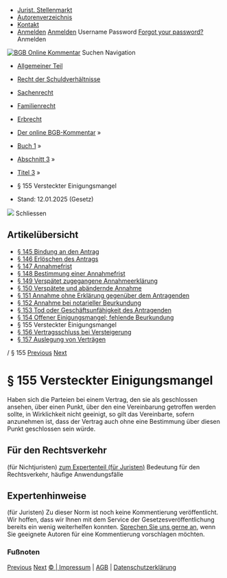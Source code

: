   * [Jurist. Stellenmarkt](https://bgb.kommentar.de/Buch-1/Abschnitt-3/Titel-3/</job-board> "Jurist. Stellenmarkt")
  * [Autorenverzeichnis](https://bgb.kommentar.de/Buch-1/Abschnitt-3/Titel-3/</Autorenverzeichnis> "Autorenverzeichnis")
  * [Kontakt](https://bgb.kommentar.de/Buch-1/Abschnitt-3/Titel-3/</Kontakt>)
  * [Anmelden](https://bgb.kommentar.de/Buch-1/Abschnitt-3/Titel-3/<#login> "show login form") [Anmelden](https://bgb.kommentar.de/Buch-1/Abschnitt-3/Titel-3/<#> "hide login form") Username Password
[Forgot your password?](https://bgb.kommentar.de/Buch-1/Abschnitt-3/Titel-3/</user/forgotpassword>) Anmelden 


[![BGB Online Kommentar](https://bgb.kommentar.de/extension/bgb/design/bgb/images/logo.png)](https://bgb.kommentar.de/Buch-1/Abschnitt-3/Titel-3/</> "BGB Online Kommentar")
Suchen
Navigation
  * [Allgemeiner Teil](https://bgb.kommentar.de/Buch-1/Abschnitt-3/Titel-3/</Buch-1>)
  * [Recht der Schuldverhältnisse](https://bgb.kommentar.de/Buch-1/Abschnitt-3/Titel-3/</Buch-2>)
  * [Sachenrecht](https://bgb.kommentar.de/Buch-1/Abschnitt-3/Titel-3/</Buch-3>)
  * [Familienrecht](https://bgb.kommentar.de/Buch-1/Abschnitt-3/Titel-3/</Buch-4>)
  * [Erbrecht](https://bgb.kommentar.de/Buch-1/Abschnitt-3/Titel-3/</Buch-5>)


  * [Der online BGB-Kommentar](https://bgb.kommentar.de/Buch-1/Abschnitt-3/Titel-3/</>) »
  * [Buch 1](https://bgb.kommentar.de/Buch-1/Abschnitt-3/Titel-3/</Buch-1>) »
  * [Abschnitt 3](https://bgb.kommentar.de/Buch-1/Abschnitt-3/Titel-3/</Buch-1/Abschnitt-3>) »
  * [Titel 3](https://bgb.kommentar.de/Buch-1/Abschnitt-3/Titel-3/</Buch-1/Abschnitt-3/Titel-3>) »
  * § 155 Versteckter Einigungsmangel 
  * Stand: 12.01.2025 (Gesetz) 


![](https://vg01.met.vgwort.de/na/1c9909529ead4f509072c06d9081a7d5)
Schliessen 
## Artikelübersicht
  * [ § 145 Bindung an den Antrag ](https://bgb.kommentar.de/Buch-1/Abschnitt-3/Titel-3/</Buch-1/Abschnitt-3/Titel-3/Bindung-an-den-Antrag>)
  * [ § 146 Erlöschen des Antrags ](https://bgb.kommentar.de/Buch-1/Abschnitt-3/Titel-3/</Buch-1/Abschnitt-3/Titel-3/Erloeschen-des-Antrags>)
  * [ § 147 Annahmefrist ](https://bgb.kommentar.de/Buch-1/Abschnitt-3/Titel-3/</Buch-1/Abschnitt-3/Titel-3/Annahmefrist>)
  * [ § 148 Bestimmung einer Annahmefrist ](https://bgb.kommentar.de/Buch-1/Abschnitt-3/Titel-3/</Buch-1/Abschnitt-3/Titel-3/Bestimmung-einer-Annahmefrist>)
  * [ § 149 Verspätet zugegangene Annahmeerklärung ](https://bgb.kommentar.de/Buch-1/Abschnitt-3/Titel-3/</Buch-1/Abschnitt-3/Titel-3/Verspaetet-zugegangene-Annahmeerklaerung>)
  * [ § 150 Verspätete und abändernde Annahme ](https://bgb.kommentar.de/Buch-1/Abschnitt-3/Titel-3/</Buch-1/Abschnitt-3/Titel-3/Verspaetete-und-abaendernde-Annahme>)
  * [ § 151 Annahme ohne Erklärung gegenüber dem Antragenden ](https://bgb.kommentar.de/Buch-1/Abschnitt-3/Titel-3/</Buch-1/Abschnitt-3/Titel-3/Annahme-ohne-Erklaerung-gegenueber-dem-Antragenden>)
  * [ § 152 Annahme bei notarieller Beurkundung ](https://bgb.kommentar.de/Buch-1/Abschnitt-3/Titel-3/</Buch-1/Abschnitt-3/Titel-3/Annahme-bei-notarieller-Beurkundung>)
  * [ § 153 Tod oder Geschäftsunfähigkeit des Antragenden ](https://bgb.kommentar.de/Buch-1/Abschnitt-3/Titel-3/</Buch-1/Abschnitt-3/Titel-3/Tod-oder-Geschaeftsunfaehigkeit-des-Antragenden>)
  * [ § 154 Offener Einigungsmangel; fehlende Beurkundung ](https://bgb.kommentar.de/Buch-1/Abschnitt-3/Titel-3/</Buch-1/Abschnitt-3/Titel-3/Offener-Einigungsmangel-fehlende-Beurkundung>)
  * § 155 Versteckter Einigungsmangel 
  * [ § 156 Vertragsschluss bei Versteigerung ](https://bgb.kommentar.de/Buch-1/Abschnitt-3/Titel-3/</Buch-1/Abschnitt-3/Titel-3/Vertragsschluss-bei-Versteigerung>)
  * [ § 157 Auslegung von Verträgen ](https://bgb.kommentar.de/Buch-1/Abschnitt-3/Titel-3/</Buch-1/Abschnitt-3/Titel-3/Auslegung-von-Vertraegen>)


/ § 155 
[Previous](https://bgb.kommentar.de/Buch-1/Abschnitt-3/Titel-3/</Buch-1/Abschnitt-3/Titel-3/Offener-Einigungsmangel-fehlende-Beurkundung> "§ 154 Offener Einigungsmangel; fehlende Beurkundung") [Next](https://bgb.kommentar.de/Buch-1/Abschnitt-3/Titel-3/</Buch-1/Abschnitt-3/Titel-3/Vertragsschluss-bei-Versteigerung> "§ 156 Vertragsschluss bei Versteigerung")
# § 155 Versteckter Einigungsmangel
Haben sich die Parteien bei einem Vertrag, den sie als geschlossen ansehen, über einen Punkt, über den eine Vereinbarung getroffen werden sollte, in Wirklichkeit nicht geeinigt, so gilt das Vereinbarte, sofern anzunehmen ist, dass der Vertrag auch ohne eine Bestimmung über diesen Punkt geschlossen sein würde.
## Für den Rechtsverkehr 
(für Nichtjuristen)
[zum Expertenteil (für Juristen)](https://bgb.kommentar.de/Buch-1/Abschnitt-3/Titel-3/<#expertenhinweise>)
Bedeutung für den Rechtsverkehr, häufige Anwendungsfälle
## Expertenhinweise
(für Juristen)
Zu dieser Norm ist noch keine Kommentierung veröffentlicht. Wir hoffen, dass wir Ihnen mit dem Service der Gesetzesveröffentlichung bereits ein wenig weiterhelfen konnten. [Sprechen Sie uns gerne an](https://bgb.kommentar.de/Buch-1/Abschnitt-3/Titel-3/</Kontakt>), wenn Sie geeignete Autoren für eine Kommentierung vorschlagen möchten. 
### Fußnoten
[Previous](https://bgb.kommentar.de/Buch-1/Abschnitt-3/Titel-3/</Buch-1/Abschnitt-3/Titel-3/Offener-Einigungsmangel-fehlende-Beurkundung> "§ 154 Offener Einigungsmangel; fehlende Beurkundung") [Next](https://bgb.kommentar.de/Buch-1/Abschnitt-3/Titel-3/</Buch-1/Abschnitt-3/Titel-3/Vertragsschluss-bei-Versteigerung> "§ 156 Vertragsschluss bei Versteigerung")
[© | Impressum](https://bgb.kommentar.de/Buch-1/Abschnitt-3/Titel-3/</Kontakt>) | [AGB](https://bgb.kommentar.de/Buch-1/Abschnitt-3/Titel-3/</AGB>) | [Datenschutzerklärung](https://bgb.kommentar.de/Buch-1/Abschnitt-3/Titel-3/</Datenschutzerklaerung-fuer-Leser>)
